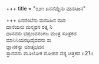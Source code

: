 +++
title = "೦೨೧ ಏನನೆಮ್ಬೆನು ಮನಸಿಜನ"

+++
ಏನನೆಂಬೆನು ಮನಸಿಜನ ಮದ  
ದಾನೆಯನು ಮನ್ಮಥನ ರತ್ನ ನಿ  
ಧಾನವನು ಟಿಪ್ಪಣವನಂಗಜ ಮಂತ್ರ ಸೂತ್ರಕದ   
ಮಾನಿನಿಯರಧಿದೈವವನು ಸು  
ಜ್ಞಾನಕನ್ಯಾ ಮಾತೃಭವನ  
ಸ್ಥಾನವನು ಮೂಲೋಕ ಮೋಹನ ವಶ್ಯ ಚಿತ್ರಕವ     ॥21॥
